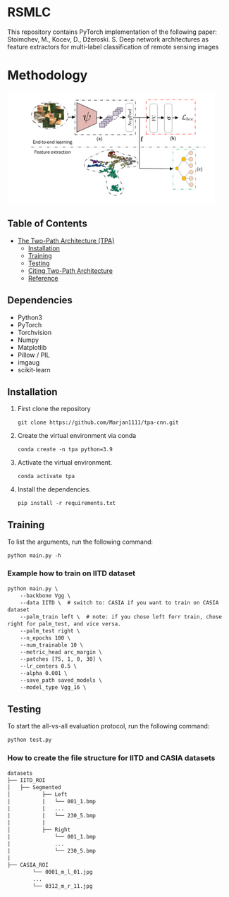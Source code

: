 # RSMLC

This repository contains PyTorch implementation of the following paper: 
Stoimchev, M., Kocev, D., Džeroski. S. Deep network architectures as feature extractors for multi-label classification of remote sensing images

# Methodology

<img id="photo1" style="height:256px;width:auto;" src="media/methodology.png" height="256" />

##  Table of Contents
- [The Two-Path Architecture (TPA)](#RSMLC)
    - [Installation](#installation)
    - [Training](#training)
    - [Testing](#testing)
    - [Citing Two-Path Architecture](#citing-tpa)
    - [Reference](#reference)

## Dependencies

- Python3
- PyTorch
- Torchvision
- Numpy
- Matplotlib
- Pillow / PIL
- imgaug 
- scikit-learn
## Installation
1. First clone the repository
   ```
   git clone https://github.com/Marjan1111/tpa-cnn.git
   ```
2. Create the virtual environment via conda
    ```
    conda create -n tpa python=3.9
    ```
3. Activate the virtual environment.
    ```
    conda activate tpa
    ```
3. Install the dependencies.
   ```
   pip install -r requirements.txt
   ```
## Training
To list the arguments, run the following command:
```
python main.py -h
```

### Example how to train on IITD dataset

```
python main.py \     
    --backbone Vgg \         
    --data IITD \  # switch to: CASIA if you want to train on CASIA dataset      
    --palm_train left \  # note: if you chose left forr train, chose right for palm_test, and vice versa.
    --palm_test right \ 
    --n_epochs 100 \  
    --num_trainable 10 \ 
    --metric_head arc_margin \ 
    --patches [75, 1, 0, 30] \ 
    --lr_centers 0.5 \ 
    --alpha 0.001 \ 
    --save_path saved_models \ 
    --model_type Vgg_16 \ 
```

## Testing
To start the all-vs-all evaluation protocol, run the following command:

```bat
python test.py
```


### How to create the file structure for IITD and CASIA datasets

```
datasets
├── IITD_ROI
│   ├── Segmented
│          ├── Left
|          |   └── 001_1.bmp
|          |   ...
|          |   └── 230_5.bmp
|          |
│          ├── Right
|              └── 001_1.bmp
|              ...
|              └── 230_5.bmp
|
├── CASIA_ROI
        └── 0001_m_l_01.jpg
        ...
        └── 0312_m_r_11.jpg
```
